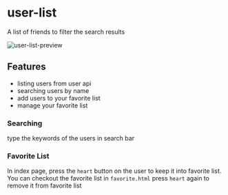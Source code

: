 # user-list
A list of friends to filter the search results

<p><img src="https://imgur.com/ebox6Sk.gif" alt="user-list-preview" /></p>

## Features
- listing users from user api
- searching users by name
- add users to your favorite list
- manage your favorite list

### Searching
type the keywords of the users in search bar
### Favorite List
In index page, press the `heart` button on the user to keep it into favorite list.
You can checkout the favorite list in `favorite.html`
press `heart` again to remove it from favorite list
